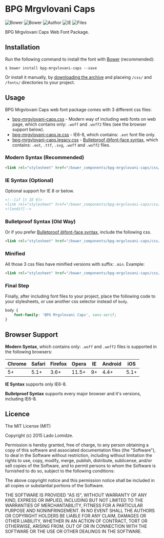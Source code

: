 # BPG Mrgvlovani Caps

![Bower](https://img.shields.io/bower/v/bpg-mrgvlovani-caps.svg)
![Bower](https://img.shields.io/bower/l/bpg-mrgvlovani-caps.svg)
![Author](https://img.shields.io/badge/Font_Author-Besarion_Gugushvili-blue.svg)
![IE](https://img.shields.io/badge/IE_Support-6+-brightgreen.svg)
![Files](https://img.shields.io/badge/Font_Files-.ttf,_.eot,_.svg,_.woff,_.woff2-brightgreen.svg)

BPG Mrgvlovani Caps Web Font Package.

## Installation

Run the following command to install the font with [Bower](http://bower.io) (recommended):

```
$ bower install bpg-mrgvlovani-caps --save
```

Or install it manually, by [downloading the archive](https://github.com/web-fonts/bpg-mrgvlovani-caps/archive/master.zip) and placeing `/css/` and `/fonts/` directories to your project.

## Usage

BPG Mrgvlovani Caps web font package comes with 3 different css files:

* [bpg-mrgvlovani-caps.css](https://github.com/web-fonts/bpg-mrgvlovani-caps/tree/master/css/bpg-mrgvlovani-caps.css) - Modern way of including web fonts on web page, which contains only: `.woff` and `.woff2` files (see the browser support below).
* [bpg-mrgvlovani-caps.ie.css](https://github.com/web-fonts/bpg-mrgvlovani-caps/tree/master/css/bpg-mrgvlovani-caps.ie.css) - IE6-8, which contains: `.eot` font file only.
* [bpg-mrgvlovani-caps.legacy.css](https://github.com/web-fonts/bpg-mrgvlovani-caps/tree/master/css/bpg-mrgvlovani-caps.legacy.css) - [Bulletproof @font-face syntax](http://www.paulirish.com/2009/bulletproof-font-face-implementation-syntax/), which contains: `.eot`, `.ttf`, `.svg`, `.woff` and `.woff2` files.

### Modern Syntax (Recommended)

```html
<link rel="stylesheet" href="/bower_components/bpg-mrgvlovani-caps/css/bpg-mrgvlovani-caps.css">
```

### IE Syntax (Optional)

Optional support for IE 8 or below.

```html
<!--[if lt IE 9]>
<link rel="stylesheet" href="/bower_components/bpg-mrgvlovani-caps/css/bpg-mrgvlovani-caps.ie.css">
<![endif]-->
```

### Bulletproof Syntax (Old Way)

Or if you prefer [Bulletproof @font-face syntax](http://www.paulirish.com/2009/bulletproof-font-face-implementation-syntax/), include the following css.

```html
<link rel="stylesheet" href="/bower_components/bpg-mrgvlovani-caps/css/bpg-mrgvlovani-caps.legacy.css">
```

### Minified

All those 3 css files have minified versions with suffix: `.min`. Example:

```html
<link rel="stylesheet" href="/bower_components/bpg-mrgvlovani-caps/css/bpg-mrgvlovani-caps.min.css">
```

### Final Step

Finally, after including font files to your project, place the following code to your stylesheets, or use another css selector instead of `body`.

```css
body {
    font-family: 'BPG Mrgvlovani Caps', sans-serif;
}
```

## Browser Support

**Modern Syntax**, which contains only: `.woff` and `.woff2` files is supported in the following browsers:

| Chrome | Safari | Firefox | Opera | IE   | Android |  iOS  |
| ------ | ------ | ------- | ----- | ---- | ------- | ----- |
| 5+     | 5.1+   | 3.6+    | 11.5+ | 9+   | 4.4+    | 5.1+  |

**IE Syntax** supports only IE6-8.

**Bulletproof Syntax** supports every major browser and it's versions, including IE6-8.

## Licence

The MIT License (MIT)

Copyright (c) 2015 Lado Lomidze.

Permission is hereby granted, free of charge, to any person obtaining a copy
of this software and associated documentation files (the "Software"), to deal
in the Software without restriction, including without limitation the rights
to use, copy, modify, merge, publish, distribute, sublicense, and/or sell
copies of the Software, and to permit persons to whom the Software is
furnished to do so, subject to the following conditions:

The above copyright notice and this permission notice shall be included in
all copies or substantial portions of the Software.

THE SOFTWARE IS PROVIDED "AS IS", WITHOUT WARRANTY OF ANY KIND, EXPRESS OR
IMPLIED, INCLUDING BUT NOT LIMITED TO THE WARRANTIES OF MERCHANTABILITY,
FITNESS FOR A PARTICULAR PURPOSE AND NONINFRINGEMENT. IN NO EVENT SHALL THE
AUTHORS OR COPYRIGHT HOLDERS BE LIABLE FOR ANY CLAIM, DAMAGES OR OTHER
LIABILITY, WHETHER IN AN ACTION OF CONTRACT, TORT OR OTHERWISE, ARISING FROM,
OUT OF OR IN CONNECTION WITH THE SOFTWARE OR THE USE OR OTHER DEALINGS IN
THE SOFTWARE.
